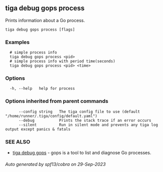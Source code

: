 ## tiga debug gops process

Prints information about a Go process.

```
tiga debug gops process [flags]
```

### Examples

```
  # simple process info
  tiga debug gops process <pid>
  # simple process info with period time(seconds)
  tiga debug gops process <pid> <time>
```

### Options

```
  -h, --help   help for process
```

### Options inherited from parent commands

```
      --config string   The tiga config file to use (default "/home/runner/.tiga/config/default.yaml")
      --debug           Prints the stack trace if an error occurs
      --silent          Run in silent mode and prevents any tiga log output except panics & fatals
```

### SEE ALSO

* [tiga debug gops](tiga_debug_gops.md)	 - gops is a tool to list and diagnose Go processes.

###### Auto generated by spf13/cobra on 29-Sep-2023
